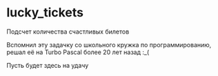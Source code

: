 # lucky_tickets

Подсчет количества счастливых билетов

Вспомнил эту задачку со школьного кружка по программированию, решал её на Turbo Pascal более 20 лет назад :_(

Пусть будет здесь на удачу
